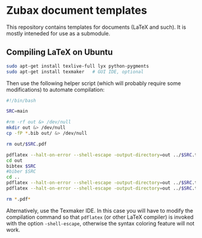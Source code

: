 Zubax document templates
========================

This repository contains templates for documents (LaTeX and such).
It is mostly inteneded for use as a submodule.

## Compiling LaTeX on Ubuntu

```bash
sudo apt-get install texlive-full lyx python-pygments
sudo apt-get install texmaker   # GUI IDE, optional
```

Then use the following helper script (which will probably require some modifications) to automate compilation:

```bash
#!/bin/bash

SRC=main

#rm -rf out &> /dev/null
mkdir out &> /dev/null
cp -fP *.bib out/ &> /dev/null

rm out/$SRC.pdf

pdflatex --halt-on-error --shell-escape -output-directory=out ../$SRC.tex
cd out
bibtex $SRC
#biber $SRC
cd ..
pdflatex --halt-on-error --shell-escape -output-directory=out ../$SRC.tex
pdflatex --halt-on-error --shell-escape -output-directory=out ../$SRC.tex

rm *.pdf*
```

Alternatively, use the Texmaker IDE.
In this case you will have to modify the compilation command so that `pdflatex` (or other LaTeX compiler)
is invoked with the option `-shell-escape`, otherwise the syntax coloring feature will not work.
